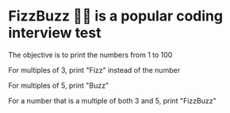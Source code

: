 # FizzBuzz 🥤🐝 is a popular coding interview test 
The objective is to print the numbers from 1 to 100

For multiples of 3, print "Fizz" instead of the number

For multiples of 5, print "Buzz"

For a number that is a multiple of both 3 and 5, print "FizzBuzz"
